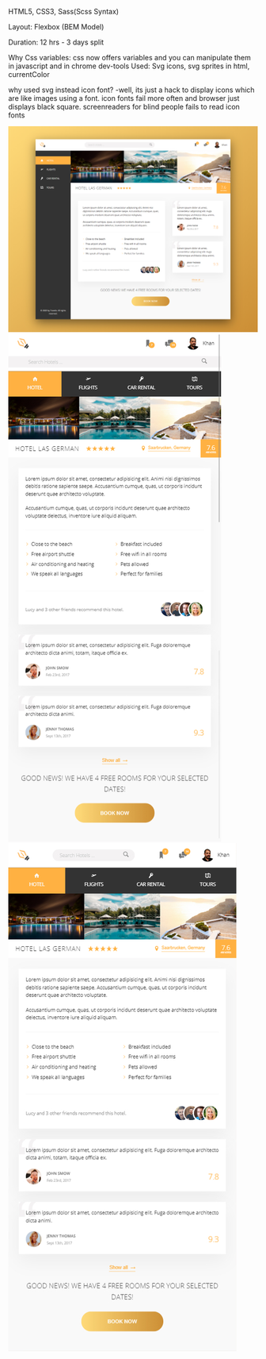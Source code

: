 HTML5, CSS3, Sass(Scss Syntax)

Layout: Flexbox (BEM Model)

Duration: 12 hrs - 3 days split


Why Css variables: css now offers variables and you can manipulate them in javascript and in chrome dev-tools
Used: Svg icons, svg sprites in html, currentColor

why used svg instead icon font?
-well, its just a hack to display icons which are like images using a font. icon fonts fail more often and browser just displays black square.
screenreaders for blind people fails to read icon fonts

<img src="desktop-view.jpg">
<img src="mobile-500px-view.jpg">
<img src="mobile-550px-view.jpg">
